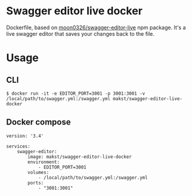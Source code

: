 # Swagger editor live docker

Dockerfile, based on [moon0326/swagger-editor-live](https://github.com/moon0326/swagger-editor-live)
npm package. It's a live swagger editor that saves your changes back to the file.

# Usage

## CLI

```
$ docker run -it -e EDITOR_PORT=3001 -p 3001:3001 -v /local/path/to/swagger.yml:/swagger.yml makst/swagger-editor-live-docker
```

## Docker compose
```
version: '3.4'

services:
    swagger-editor:
        image: makst/swagger-editor-live-docker
        environment:
            - EDITOR_PORT=3001
        volumes:
            - /local/path/to/swagger.yml:/swagger.yml
        ports:
            - "3001:3001"
```
